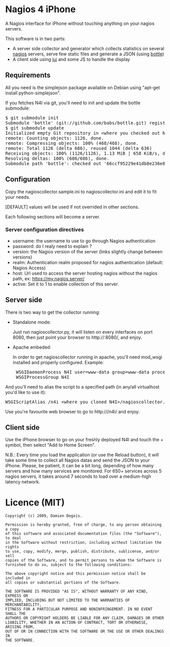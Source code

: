 Nagios 4 iPhone
===============

A Nagios interface for iPhone without touching anything on your nagios servers.



This software is in two parts:

 * A server side collector and generator which collects statistics on several [nagios][nagios] servers, serve few static files and generate a JSON (using [bottle][bottle])
 * A client side using [iui][iui] and some JS to handle the display

[nagios]: http://www.nagios.org/
[bottle]: http://bottle.paws.de/
[iui]: http://code.google.com/p/iui/

Requirements  
------------

All you need is the simplejson package available on Debian using "apt-get install python-simplejson".

If you fetches N4I via git, you'll need to init and update the bottle submodule:

<pre>
$ git submodule init
Submodule 'bottle' (git://github.com/babs/bottle.git) registered for path 'bottle'
$ git submodule update
Initialized empty Git repository in &lt;where you checked out N4I&gt;/bottle/.git/
remote: Counting objects: 1126, done.
remote: Compressing objects: 100% (468/468), done.
remote: Total 1126 (delta 686), reused 1044 (delta 636)
Receiving objects: 100% (1126/1126), 1.13 MiB | 658 KiB/s, done.
Resolving deltas: 100% (686/686), done.
Submodule path 'bottle': checked out '66ccf95229e41db8e236e86e77b86bb6aea84c24'
</pre>


Configuration
-------------

Copy the nagioscollector.sample.ini to nagioscollector.ini and edit it to fit your needs.

[DEFAULT] values will be used if not overrided in other sections.

Each following sections will become a server.

### Server configuration directives ###

 * username: the username to use to go through Nagios authentication
 * password: do I realy need to explain ?
 * version:  the Nagios version of the server (links slightly change between versions)
 * realm:    Authentication realm proposed for nagios authentication (default: Nagios Access)
 * host:     Url used to access the server hosting nagios without the nagios path, ex: https://my.nagios.server/
 * active:   Set it to 1 to enable collection of this server.

Server side
-----------

There is two way to get the collector running:

 * Standalone mode:

   Just run nagioscollector.py, it will listen on every interfaces on port 8080, then just point your browser to http://<your-server>:8080/, and enjoy.
 * Apache embeded:

   In order to get nagioscollector running in apache, you'll need mod_wsgi installed and properly configured.
Example:
<pre>
    WSGIDaemonProcess N4I user=www-data group=www-data processes=1 threads=5
    WSGIProcessGroup N4I
</pre>

   And you'll need to alias the script to a specified path (in any/all virtualhost you'd like to use it):
<pre>
WSGIScriptAlias /n4i &lt;where you cloned N4I&gt;/nagioscollector.py
</pre>

   Use you're favourite web browser to go to http://<your-server>/n4i/ and enjoy.

Client side
-----------

Use the iPhone browser to go on your freshly deployed N4I and touch the + symbol, then select "Add to Home Screen".

N.B.: Every time you load the application (or use the Reload button), it will take some time to collect all Nagios datas and send the JSON to your iPhone. Please, be patient, it can be a bit long, depending of how many servers and how many services are monitored. For 650+ services across 5 nagios servers, it takes around 7 seconds to load over a medium-high latency network.

Licence (MIT)
=============
    Copyright (c) 2009, Damien Degois.

    Permission is hereby granted, free of charge, to any person obtaining a copy
    of this software and associated documentation files (the "Software"), to deal
    in the Software without restriction, including without limitation the rights
    to use, copy, modify, merge, publish, distribute, sublicense, and/or sell
    copies of the Software, and to permit persons to whom the Software is
    furnished to do so, subject to the following conditions:

    The above copyright notice and this permission notice shall be included in
    all copies or substantial portions of the Software.

    THE SOFTWARE IS PROVIDED "AS IS", WITHOUT WARRANTY OF ANY KIND, EXPRESS OR
    IMPLIED, INCLUDING BUT NOT LIMITED TO THE WARRANTIES OF MERCHANTABILITY,
    FITNESS FOR A PARTICULAR PURPOSE AND NONINFRINGEMENT. IN NO EVENT SHALL THE
    AUTHORS OR COPYRIGHT HOLDERS BE LIABLE FOR ANY CLAIM, DAMAGES OR OTHER
    LIABILITY, WHETHER IN AN ACTION OF CONTRACT, TORT OR OTHERWISE, ARISING FROM,
    OUT OF OR IN CONNECTION WITH THE SOFTWARE OR THE USE OR OTHER DEALINGS IN
    THE SOFTWARE.

